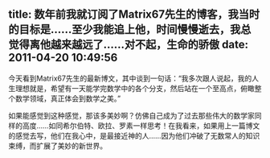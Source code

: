 title: 数年前我就订阅了Matrix67先生的博客，我当时的目标是……至少我能追上他，时间慢慢逝去，我总觉得离他越来越远了……对不起，生命的骄傲
date: 2011-04-20 10:49:56
---

今天看到Matrix67先生的最新博文，其中谈到一句话：“我多次跟人说起，我的人生理想就是，希望有一天能学完数学中的各个分支，然后站在一个至高点，俯瞰整个数学领域，真正体会到数学之美。”

如果能感觉到这种感觉，那该多美妙啊？仿佛自己成为了过去那些伟大的数学家同样的高度……如同希尔伯特、欧拉、罗素一样思考！在我看来，如果用上一篇博文的感觉去写，他们在我心中，是最接近神的人……因为他们冲破了无数常人的知识束缚，而扩展了美妙的新世界。
